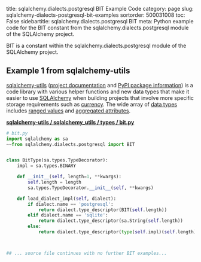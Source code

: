 title: sqlalchemy.dialects.postgresql BIT Example Code
category: page
slug: sqlalchemy-dialects-postgresql-bit-examples
sortorder: 500031008
toc: False
sidebartitle: sqlalchemy.dialects.postgresql BIT
meta: Python example code for the BIT constant from the sqlalchemy.dialects.postgresql module of the SQLAlchemy project.


BIT is a constant within the sqlalchemy.dialects.postgresql module of the SQLAlchemy project.


## Example 1 from sqlalchemy-utils
[sqlalchemy-utils](https://github.com/kvesteri/sqlalchemy-utils)
([project documentation](https://sqlalchemy-utils.readthedocs.io/en/latest/)
and
[PyPI package information](https://pypi.org/project/SQLAlchemy-Utils/))
is a code library with various helper functions and new data types
that make it easier to use [SQLAlchemy](/sqlalchemy.html) when building
projects that involve more specific storage requirements such as
[currency](https://sqlalchemy-utils.readthedocs.io/en/latest/data_types.html#module-sqlalchemy_utils.types.currency).
The wide array of
[data types](https://sqlalchemy-utils.readthedocs.io/en/latest/data_types.html)
includes [ranged values](https://sqlalchemy-utils.readthedocs.io/en/latest/range_data_types.html)
and [aggregated attributes](https://sqlalchemy-utils.readthedocs.io/en/latest/aggregates.html).

[**sqlalchemy-utils / sqlalchemy_utils / types / bit.py**](https://github.com/kvesteri/sqlalchemy-utils/blob/master/sqlalchemy_utils/types/bit.py)

```python
# bit.py
import sqlalchemy as sa
~~from sqlalchemy.dialects.postgresql import BIT


class BitType(sa.types.TypeDecorator):
    impl = sa.types.BINARY

    def __init__(self, length=1, **kwargs):
        self.length = length
        sa.types.TypeDecorator.__init__(self, **kwargs)

    def load_dialect_impl(self, dialect):
        if dialect.name == 'postgresql':
            return dialect.type_descriptor(BIT(self.length))
        elif dialect.name == 'sqlite':
            return dialect.type_descriptor(sa.String(self.length))
        else:
            return dialect.type_descriptor(type(self.impl)(self.length))



## ... source file continues with no further BIT examples...

```

